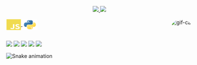 <div align="center">
  <a href="https://github.com/httpsyas">
  <img width="48%" src="https://github-readme-stats.vercel.app/api?username=httpsyas&show_icons=true&theme=radical&include_all_commits=true&count_private=true" />
  <img width="48%" src="https://github-readme-stats.vercel.app/api/top-langs/?username=httpsyas&layout=compact&langs_count=7&theme=radical"/>
</div>
<div style="display: inline_block"><br>
  <img align="center" alt="Yas-Js" height="30" width="40" src="https://raw.githubusercontent.com/devicons/devicon/master/icons/javascript/javascript-plain.svg">
  <img align="center" alt="Yas-Python" height="30" width="40" src="https://raw.githubusercontent.com/devicons/devicon/master/icons/python/python-original.svg">
  <img align="right" alt="gif-cat" height="150" style="border-radius:50px;" src="https://user-images.githubusercontent.com/76128140/176092260-d6ea93fd-3e67-47a7-9e04-7a5ae46fa71e.gif">
</div>
  
  ##
 
<div> 
  <a href="https://instagram.com/__https.yas" target="_blank"><img src="https://img.shields.io/badge/-Instagram-%23E4405F?style=for-the-badge&logo=instagram&logoColor=white" target="_blank"></a>
 <a href="https://discord.gg/wagxzStdcR" target="_blank"><img src="https://img.shields.io/badge/Discord-7289DA?style=for-the-badge&logo=discord&logoColor=white" target="_blank"></a> 
  <a href = "mailto:yasmim.kalfeltz@gmail.com"><img src="https://img.shields.io/badge/-Gmail-%23333?style=for-the-badge&logo=gmail&logoColor=white" target="_blank"></a>
  <a href="https://www.linkedin.com/in/yasmimkalfeltz/" target="_blank"><img src="https://img.shields.io/badge/-LinkedIn-%230077B5?style=for-the-badge&logo=linkedin&logoColor=white" target="_blank"></a> 
  <a href="https://open.spotify.com/user/de2c82g5vte15cmeqvavmrjj4?si=972357e7e30e44f8" target="_blank"><img src="https://img.shields.io/badge/Spotify-1ED760?&style=for-the-badge&logo=spotify&logoColor=white" target="_blank"></a> 
  
 ![Snake animation](https://github.com/httpsyas/httpsyas/blob/output/github-contribution-grid-snake.svg)
  
  </div>
